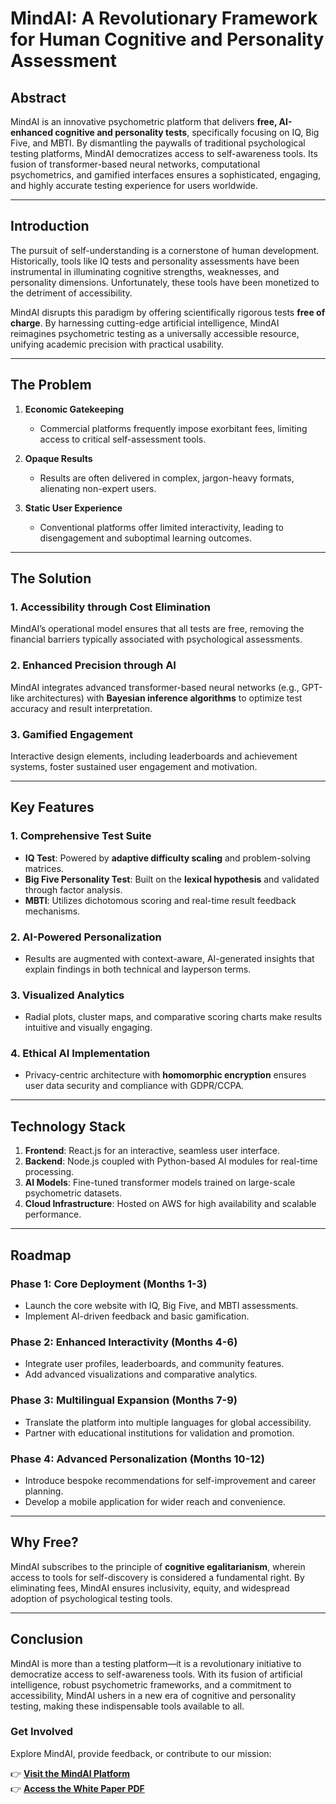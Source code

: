 # **MindAI: A Revolutionary Framework for Human Cognitive and Personality Assessment**  

## **Abstract**  

MindAI is an innovative psychometric platform that delivers **free, AI-enhanced cognitive and personality tests**, specifically focusing on IQ, Big Five, and MBTI. By dismantling the paywalls of traditional psychological testing platforms, MindAI democratizes access to self-awareness tools. Its fusion of transformer-based neural networks, computational psychometrics, and gamified interfaces ensures a sophisticated, engaging, and highly accurate testing experience for users worldwide.  

---

## **Introduction**  

The pursuit of self-understanding is a cornerstone of human development. Historically, tools like IQ tests and personality assessments have been instrumental in illuminating cognitive strengths, weaknesses, and personality dimensions. Unfortunately, these tools have been monetized to the detriment of accessibility.  

MindAI disrupts this paradigm by offering scientifically rigorous tests **free of charge**. By harnessing cutting-edge artificial intelligence, MindAI reimagines psychometric testing as a universally accessible resource, unifying academic precision with practical usability.  

---

## **The Problem**  

1. **Economic Gatekeeping**  
   - Commercial platforms frequently impose exorbitant fees, limiting access to critical self-assessment tools.  

2. **Opaque Results**  
   - Results are often delivered in complex, jargon-heavy formats, alienating non-expert users.  

3. **Static User Experience**  
   - Conventional platforms offer limited interactivity, leading to disengagement and suboptimal learning outcomes.  

---

## **The Solution**  

### **1. Accessibility through Cost Elimination**  
MindAI’s operational model ensures that all tests are free, removing the financial barriers typically associated with psychological assessments.  

### **2. Enhanced Precision through AI**  
MindAI integrates advanced transformer-based neural networks (e.g., GPT-like architectures) with **Bayesian inference algorithms** to optimize test accuracy and result interpretation.  

### **3. Gamified Engagement**  
Interactive design elements, including leaderboards and achievement systems, foster sustained user engagement and motivation.  

---

## **Key Features**  

### **1. Comprehensive Test Suite**  
- **IQ Test**: Powered by **adaptive difficulty scaling** and problem-solving matrices.  
- **Big Five Personality Test**: Built on the **lexical hypothesis** and validated through factor analysis.  
- **MBTI**: Utilizes dichotomous scoring and real-time result feedback mechanisms.  

### **2. AI-Powered Personalization**  
- Results are augmented with context-aware, AI-generated insights that explain findings in both technical and layperson terms.  

### **3. Visualized Analytics**  
- Radial plots, cluster maps, and comparative scoring charts make results intuitive and visually engaging.  

### **4. Ethical AI Implementation**  
- Privacy-centric architecture with **homomorphic encryption** ensures user data security and compliance with GDPR/CCPA.  

---

## **Technology Stack**  

1. **Frontend**: React.js for an interactive, seamless user interface.  
2. **Backend**: Node.js coupled with Python-based AI modules for real-time processing.  
3. **AI Models**: Fine-tuned transformer models trained on large-scale psychometric datasets.  
4. **Cloud Infrastructure**: Hosted on AWS for high availability and scalable performance.  

---

## **Roadmap**  

### **Phase 1: Core Deployment (Months 1-3)**  
- Launch the core website with IQ, Big Five, and MBTI assessments.  
- Implement AI-driven feedback and basic gamification.  

### **Phase 2: Enhanced Interactivity (Months 4-6)**  
- Integrate user profiles, leaderboards, and community features.  
- Add advanced visualizations and comparative analytics.  

### **Phase 3: Multilingual Expansion (Months 7-9)**  
- Translate the platform into multiple languages for global accessibility.  
- Partner with educational institutions for validation and promotion.  

### **Phase 4: Advanced Personalization (Months 10-12)**  
- Introduce bespoke recommendations for self-improvement and career planning.  
- Develop a mobile application for wider reach and convenience.  

---

## **Why Free?**  

MindAI subscribes to the principle of **cognitive egalitarianism**, wherein access to tools for self-discovery is considered a fundamental right. By eliminating fees, MindAI ensures inclusivity, equity, and widespread adoption of psychological testing tools.  

---

## **Conclusion**  

MindAI is more than a testing platform—it is a revolutionary initiative to democratize access to self-awareness tools. With its fusion of artificial intelligence, robust psychometric frameworks, and a commitment to accessibility, MindAI ushers in a new era of cognitive and personality testing, making these indispensable tools available to all.  

### **Get Involved**  
Explore MindAI, provide feedback, or contribute to our mission:  

👉 **[Visit the MindAI Platform](https://yourwebsite.com)**  
👉 **[Access the White Paper PDF](whitepaper.pdf)**  
